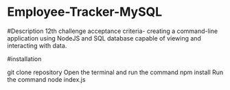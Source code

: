 # Employee-Tracker-MySQL

#Description
12th challenge acceptance criteria- 
creating a command-line application using NodeJS and SQL database capable of viewing and interacting with data.

#installation 

git clone repository
Open the terminal and run the command npm install 
Run the command node index.js
